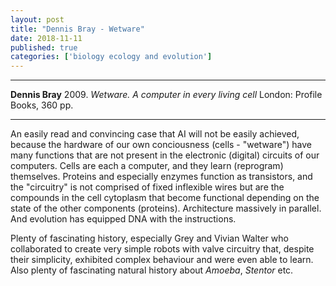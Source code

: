 ```yaml
---
layout: post
title: "Dennis Bray - Wetware"
date: 2018-11-11
published: true
categories: ['biology ecology and evolution']
---
```



***
<b>Dennis Bray</b> 2009. _Wetware. A computer in every living cell_ London: Profile Books, 360 pp.

***


An easily read and convincing case that AI will not be easily achieved, because the hardware of our own conciousness (cells - "wetware") have many functions that are not present in the electronic (digital) circuits of our computers.  Cells are each a computer, and they learn (reprogram) themselves.  Proteins and especially enzymes function as transistors, and the "circuitry" is not comprised of fixed inflexible wires but are the compounds in the cell cytoplasm that become functional depending on the state of the other components (proteins). Architecture massively in parallel.  And evolution has equipped DNA with the instructions.

Plenty of fascinating history, especially Grey and Vivian Walter who collaborated to create very simple robots with valve circuitry that, despite their simplicity, exhibited complex behaviour and were even able to learn. Also plenty of fascinating natural history about <i>Amoeba</i>, <i>Stentor</i> etc.
